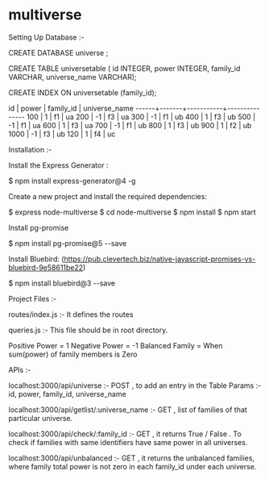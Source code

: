# multiverse

Setting Up Database :- 

CREATE DATABASE universe ;

CREATE TABLE universetable ( id INTEGER, power INTEGER, family_id VARCHAR, universe_name VARCHAR);

CREATE INDEX ON universetable (family_id);


  id  | power | family_id | universe_name 
------+-------+-----------+---------------
  100 |     1 | f1        | ua
  200 |    -1 | f3        | ua
  300 |    -1 | f1        | ub
  400 |     1 | f3        | ub
  500 |    -1 | f1        | ua
  600 |     1 | f3        | ua
  700 |    -1 | f1        | ub
  800 |     1 | f3        | ub
  900 |     1 | f2        | ub
 1000 |    -1 | f3        | ub
  120 |     1 | f4        | uc


Installation :- 

Install the Express Generator :

$ npm install express-generator@4 -g

Create a new project and install the required dependencies:

$ express node-multiverse
$ cd node-multiverse
$ npm install
$ npm start

Install pg-promise

$ npm install pg-promise@5 --save


Install Bluebird: (https://pub.clevertech.biz/native-javascript-promises-vs-bluebird-9e58611be22)

$ npm install bluebird@3 --save


Project Files :- 

routes/index.js :- It defines the routes

queries.js :- This file should be in root directory.



Positive Power = 1
Negative Power = -1
Balanced Family = When sum(power) of family members is Zero


APIs :- 

localhost:3000/api/universe :- POST , to add an entry in the Table
Params :-
id, power, family_id, universe_name

localhost:3000/api/getlist/:universe_name :- GET , list of families of that particular universe.

localhost:3000/api/check/:family_id :- GET , it returns True / False . To check  if families with same identifiers have same power in all universes.

localhost:3000/api/unbalanced :- GET , it returns the unbalanced families, where family total power is not zero in each family_id under each universe.
